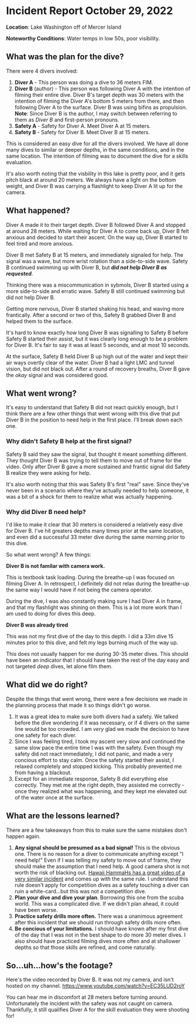 # Incident Report October 29, 2022

**Location**: Lake Washington off of Mercer Island

**Noteworthy Conditions**: Water temps in low 50s, poor visibility.

## What was the plan for the dive?

There were 4 divers involved:
1. **Diver A** - This person was doing a dive to 36 meters FIM.
2. **Diver B** (author) - This person was following Diver A with the intention of filming their entire dive. Diver B's target depth was 30 meters with the intention of filming the Diver A's bottom 5 meters from there, and then following Diver A to the surface. Diver B was using bifins as propulsion. **Note**: Since Diver B is the author, I may switch between referring to them as *Diver B* and first-person pronouns.
3. **Safety A** - Safety for Diver A. Meet Diver A at 15 meters.
4. **Safety B** - Safety for Diver B. Meet Diver B at 15 meters.

This is considered an easy dive for all the divers involved. We have all done many dives to similar or deeper depths, in the same conditions, and in the same location. The intention of filming was to document the dive for a skills evaluation.

It's also worth noting that the visbility in this lake is pretty poor, and it gets pitch black at around 20 meters. We always have a light on the bottom weight, and Diver B was carrying a flashlight to keep Diver A lit up for the camera.

## What happened?

Diver A made it to their target depth. Diver B followed Diver A and stopped at around 28 meters. While waiting for Diver A to come back up, Diver B felt anxious and decided to start their ascent. On the way up, Diver B started to feel tired and more anxious.

Diver B met Safety B at 15 meters, and immediately signaled for help. The signal was a wave, but more wrist rotation than a side-to-side wave. Safety B continued swimming up with Diver B, but ***did not help Diver B as requested***.

Thinking there was a miscommunication in sybmols, Diver B started using a more side-to-side and erratic wave. Safety B still continued swimming but did not help Diver B.

Getting more nervous, Diver B started shaking his head, and waving more frantically. After a second or two of this, Safety B grabbed Diver B and helped them to the surface.

It's hard to know exactly how long Diver B was signalling to Safety B before Safety B started their assist, but it was clearly long enough to be a problem for Diver B. It's fair to say it was at least 5 seconds, and at most 10 seconds.

At the surface, Safety B held Diver B up high out of the water and kept their air ways overtly clear of the water. Diver B had a light LMC and tunnel vision, but did not black out. After a round of recovery breaths, Diver B gave the *okay* signal and was considered good.

## What went wrong?

It's easy to understand that Safety B did not react quickly enough, but I think there are a few other things that went wrong with this dive that put Diver B in the position to need help in the first place. I'll break down each one.

### Why didn't Safety B help at the first signal?

Safety B said they saw the signal, but thought it meant something different. They thought Diver B was trying to tell them to move out of frame for the video. Only after Diver B gave a more sustained and frantic signal did Safety B realize they were asking for help.

It's also worth noting that this was Safety B's first "real" save. Since they've never been in a scenario where they've actually needed to help someone, it was a bit of a shock for them to realize what was actually happening.

### Why did Diver B need help?

I'd like to make it clear that 30 meters is considered a relatively easy dive for Diver B. I've hit greaters depths many times prior at the same location, and even did a successful 33 meter dive during the same morning prior to this dive.

So what went wrong? A few things:

**Diver B is not familar with camera work.**

This is textbook task loading. During the breathe-up I was focused on filming Diver A. In retrospect, I definitely did not relax during the breathe-up the same way I would have if not being the camera operator.

During the dive, I was also constantly making sure I had Diver A in frame, and that my flashlight was shining on them. This is a lot more work than I am used to doing for dives this deep.

**Diver B was already tired**

This was not my first dive of the day to this depth. I did a 33m dive 15 minutes prior to this dive, and felt my legs burning much of the way up.

This does not usually happen for me during 30-35 meter dives. This should have been an indicator that I should have taken the rest of the day easy and not targeted *deep* dives, let alone film them.

## What did we do right?

Despite the things that went wrong, there were a few decisions we made in the planning process that made it so things didn't go worse.

1. It was a great idea to make sure both divers had a safety. We talked before the dive wondering if it was necessary, or if 4 divers on the same line would be too crowded. I am *very* glad we made the decision to have one safety for each diver.
2. Since I was feeling tired, I took my ascent very slow and continued the same slow pace the entire time I was with the safety. Even though my safety did not react immediately, I did not panic, and made a very concious effort to stay calm. Once the safety started their assist, I relaxed completely and stopped kicking. This probably prevented me from having a blackout.
3. Except for an immediate response, Safety B did everything else correctly. They met me at the right depth, they assisted me correctly - once they realized what was happening, and they kept me elevated out of the water once at the surface.

## What are the lessons learned?

There are a few takeaways from this to make sure the same mistakes don't happen again.

1. **Any signal should be presumed as a bad signal!** This is the obvious one. There is no reason for a diver to communicate anything except "I need help!" Even if I was telling my safety to move out of frame, they should make the assumption that I need help. A good camera shot is not worth the risk of blacking out. [Hawaii HammaHs has a great video of a very similar incident](https://www.youtube.com/watch?v=srpZeGYQ0WM) and comes up with the same rule. I understand this rule doesn't apply for competition dives as a safety touching a diver can ruin a white-card...but this was not a competition dive.
2. **Plan your dive and dive your plan**. Borrowing this one from the scuba world. This was a complicated dive. If we didn't plan ahead, it could have been worse.
3. **Practice safety drills more often.** There was a unanimous agreement after this incident that we should run through safety drills more often.
4. **Be concious of your limitations.** I should have known after my first dive of the day that I was not in the best shape to do more 30 meter dives. I also should have practiced filming dives more often and at shallower depths so that those skills are refined, and come naturally.

## So...uh...how's the footage?
Here's the video recorded by Diver B. It was not my camera, and isn't hosted on my channel. https://www.youtube.com/watch?v=EC35LUD2roY

You can hear me in discomfort at 28 meters before turning around. Unfortunately the incident with the safety was not caught on camera. Thankfully, it still qualifies Diver A for the skill evaluation they were shooting for!
